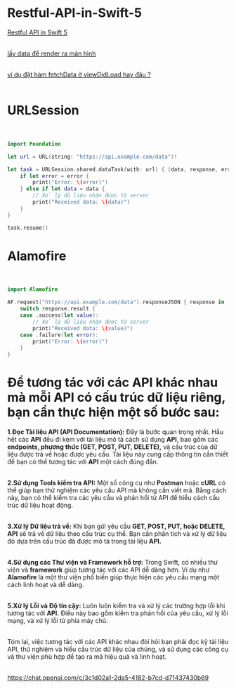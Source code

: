 # Restful-API-in-Swift-5

[Restful API in Swift 5](https://chat.openai.com/c/c4746939-b698-482d-ab1e-16317c450559) <br><br>

[lấy data để render ra màn hình](https://chat.openai.com/c/b69e2793-f0b5-4651-9282-99dce909d4a6) <br><br>

[ví dụ đặt hàm fetchData ở viewDidLoad hay đâu ?](https://chat.openai.com/c/e601fc1f-9e06-4f8f-9947-c66b6d6b73ac) <br><br>

# URLSession <br><br>
```swift
import Foundation

let url = URL(string: "https://api.example.com/data")!

let task = URLSession.shared.dataTask(with: url) { (data, response, error) in
    if let error = error {
        print("Error: \(error)")
    } else if let data = data {
        // Xử lý dữ liệu nhận được từ server
        print("Received data: \(data)")
    }
}

task.resume()
```
# Alamofire <br><br>
```swift
import Alamofire

AF.request("https://api.example.com/data").responseJSON { response in
    switch response.result {
    case .success(let value):
        // Xử lý dữ liệu nhận được từ server
        print("Received data: \(value)")
    case .failure(let error):
        print("Error: \(error)")
    }
}
```

# Để tương tác với các API khác nhau mà mỗi API có cấu trúc dữ liệu riêng, bạn cần thực hiện một số bước sau:

**1.Đọc Tài liệu API (API Documentation):** Đây là bước quan trọng nhất. Hầu hết các **API** đều đi kèm với tài liệu mô tả cách sử dụng **API**, bao gồm các **endpoints, phương thức (GET, POST, PUT, DELETE),** và cấu trúc của dữ liệu được trả về hoặc được yêu cầu. Tài liệu này cung cấp thông tin cần thiết để bạn có thể tương tác với **API** một cách đúng đắn. <br><br>

**2.Sử dụng Tools kiểm tra API:** Một số công cụ như **Postman** hoặc **cURL** có thể giúp bạn thử nghiệm các yêu cầu API mà không cần viết mã. Bằng cách này, bạn có thể kiểm tra các yêu cầu và phản hồi từ API để hiểu cách cấu trúc dữ liệu hoạt động.<br><br>

**3.Xử lý Dữ liệu trả về:** Khi bạn gửi yêu cầu **GET, POST, PUT, hoặc DELETE, API** sẽ trả về dữ liệu theo cấu trúc cụ thể. Bạn cần phân tích và xử lý dữ liệu đó dựa trên cấu trúc đã được mô tả trong tài liệu **API.**  <br><br>


**4.Sử dụng các Thư viện và Framework hỗ trợ:** Trong Swift, có nhiều thư viện và **framework** giúp tương tác với các API dễ dàng hơn. Ví dụ như **Alamofire** là một thư viện phổ biến giúp thực hiện các yêu cầu mạng một cách linh hoạt và dễ dàng.<br><br>

**5.Xử lý Lỗi và Độ tin cậy:** Luôn luôn kiểm tra và xử lý các trường hợp lỗi khi tương tác với **API.** Điều này bao gồm kiểm tra phản hồi của yêu cầu, xử lý lỗi mạng, và xử lý lỗi từ phía máy chủ. <br><br>

Tóm lại, việc tương tác với các API khác nhau đòi hỏi bạn phải đọc kỹ tài liệu API, thử nghiệm và hiểu cấu trúc dữ liệu của chúng, và sử dụng các công cụ và thư viện phù hợp để tạo ra mã hiệu quả và linh hoạt. <br><br>

https://chat.openai.com/c/3c1d02a1-2da5-4182-b7cd-d71437430b69

















